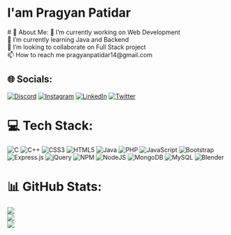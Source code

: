 <h1>I'am Pragyan Patidar</h1> # 💫 About Me:
🔭 I’m currently working on Web Development<br>🌱 I’m currently learning Java and Backend<br>👯 I’m looking to collaborate on Full Stack project<br>📫 How to reach me pragyanpatidar14@gmail.com


## 🌐 Socials:
[![Discord](https://img.shields.io/badge/Discord-%237289DA.svg?logo=discord&logoColor=white)](https://discord.gg/0042) [![Instagram](https://img.shields.io/badge/Instagram-%23E4405F.svg?logo=Instagram&logoColor=white)](https://instagram.com/pragyanpatidar) [![LinkedIn](https://img.shields.io/badge/LinkedIn-%230077B5.svg?logo=linkedin&logoColor=white)](https://linkedin.com/in/pragyan-patidar) [![Twitter](https://img.shields.io/badge/Twitter-%231DA1F2.svg?logo=Twitter&logoColor=white)](https://twitter.com/@pragyan_patidar) 

# 💻 Tech Stack:
![C](https://img.shields.io/badge/c-%2300599C.svg?style=flat&logo=c&logoColor=white) ![C++](https://img.shields.io/badge/c++-%2300599C.svg?style=flat&logo=c%2B%2B&logoColor=white) ![CSS3](https://img.shields.io/badge/css3-%231572B6.svg?style=flat&logo=css3&logoColor=white) ![HTML5](https://img.shields.io/badge/html5-%23E34F26.svg?style=flat&logo=html5&logoColor=white) ![Java](https://img.shields.io/badge/java-%23ED8B00.svg?style=flat&logo=java&logoColor=white) ![PHP](https://img.shields.io/badge/php-%23777BB4.svg?style=flat&logo=php&logoColor=white) ![JavaScript](https://img.shields.io/badge/javascript-%23323330.svg?style=flat&logo=javascript&logoColor=%23F7DF1E) ![Bootstrap](https://img.shields.io/badge/bootstrap-%23563D7C.svg?style=flat&logo=bootstrap&logoColor=white) ![Express.js](https://img.shields.io/badge/express.js-%23404d59.svg?style=flat&logo=express&logoColor=%2361DAFB) ![jQuery](https://img.shields.io/badge/jquery-%230769AD.svg?style=flat&logo=jquery&logoColor=white) ![NPM](https://img.shields.io/badge/NPM-%23000000.svg?style=flat&logo=npm&logoColor=white) ![NodeJS](https://img.shields.io/badge/node.js-6DA55F?style=flat&logo=node.js&logoColor=white) ![MongoDB](https://img.shields.io/badge/MongoDB-%234ea94b.svg?style=flat&logo=mongodb&logoColor=white) ![MySQL](https://img.shields.io/badge/mysql-%2300f.svg?style=flat&logo=mysql&logoColor=white) ![Blender](https://img.shields.io/badge/blender-%23F5792A.svg?style=flat&logo=blender&logoColor=white)
# 📊 GitHub Stats:
![](https://github-readme-stats.vercel.app/api?username=Pragyan14&theme=darcula&hide_border=false&include_all_commits=false&count_private=false)<br/>
![](https://github-readme-streak-stats.herokuapp.com/?user=Pragyan14&theme=darcula&hide_border=false)<br/>
![](https://github-readme-stats.vercel.app/api/top-langs/?username=Pragyan14&theme=darcula&hide_border=false&include_all_commits=false&count_private=false&layout=compact)


